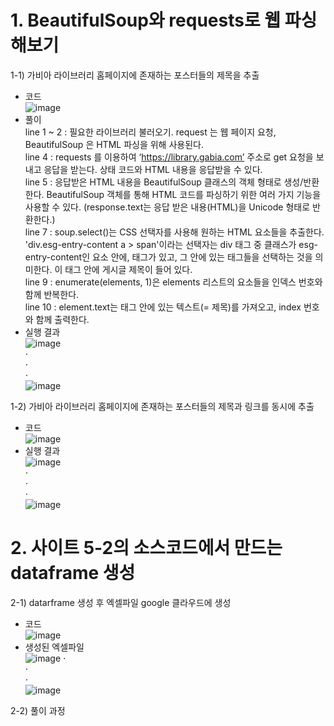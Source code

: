 # 1. BeautifulSoup와 requests로 웹 파싱해보기
1-1) 가비아 라이브러리 홈페이지에 존재하는 포스터들의 제목을 추출
- 코드\
![image](https://github.com/user-attachments/assets/5dc2db94-d8cb-4b77-9d3b-c958b6f4484e)
- 풀이\
line 1 ~ 2 : 필요한 라이브러리 불러오기. request 는 웹 페이지 요청, BeautifulSoup 은 HTML 파싱을 위해 사용된다.\
line 4 : requests 를 이용하여 ‘https://library.gabia.com’ 주소로 get 요청을 보내고 응답을 받는다. 상태 코드와 HTML 내용을 응답받을 수 있다.\
line 5 : 응답받은 HTML 내용을 BeautifulSoup 클래스의 객체 형태로 생성/반환한다. BeautifulSoup 객체를 통해 HTML 코드를 파싱하기 위한 여러 가지 기능을 사용할 수 있다. (response.text는 응답 받은 내용(HTML)을 Unicode 형태로 반환한다.)\
line 7 : soup.select()는 CSS 선택자를 사용해 원하는 HTML 요소들을 추출한다.
'div.esg-entry-content a > span'이라는 선택자는 div 태그 중 클래스가 esg-entry-content인 요소 안에, <a> 태그가 있고, 그 안에 있는 <span> 태그들을 선택하는 것을 의미한다. 이 <span> 태그 안에 게시글 제목이 들어 있다.\
line 9 : enumerate(elements, 1)은 elements 리스트의 요소들을 인덱스 번호와 함께 반복한다.\
line 10 : element.text는 <span> 태그 안에 있는 텍스트(= 제목)를 가져오고, index 번호와 함께 출력한다.
- 실행 결과\
![image](https://github.com/user-attachments/assets/f8484b71-cb21-4e92-b8b0-0eff58d59cbb)\
⋅\
⋅\
⋅\
![image](https://github.com/user-attachments/assets/5c43c0cc-d644-4240-9d62-e02ec4f4565d)

1-2) 가비아 라이브러리 홈페이지에 존재하는 포스터들의 제목과 링크를 동시에 추출
- 코드\
![image](https://github.com/user-attachments/assets/9fe1d055-decd-4141-b23d-7a248971fa9c)
- 실행 결과\
![image](https://github.com/user-attachments/assets/5309f62d-97f6-48f4-92c2-a70772d3e3e7)\
⋅\
⋅\
⋅\
![image](https://github.com/user-attachments/assets/a3763aed-2fb5-49ca-9e51-5ca53c1cdce5)

# 2. 사이트 5-2의 소스코드에서 만드는 dataframe 생성
2-1) datarframe 생성 후 엑셀파일 google 클라우드에 생성
- 코드\
![image](https://github.com/user-attachments/assets/f56110ef-9392-4a83-9129-306f41dbe9de)
- 생성된 엑셀파일\
![image](https://github.com/user-attachments/assets/d994c9dd-85b8-4a06-9371-1232068d77ed)
⋅\
⋅\
⋅\
![image](https://github.com/user-attachments/assets/dd7e2bd1-a98b-427e-80c8-be8c7ecb367d)

2-2) 풀이 과정
